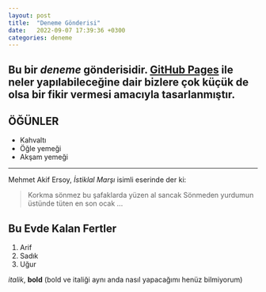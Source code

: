 ```yaml
---
layout: post
title:  "Deneme Gönderisi"
date:   2022-09-07 17:39:36 +0300
categories: deneme
---
```

Bu bir _deneme_ gönderisidir. [GitHub Pages](https://pages.github.com) ile neler yapılabileceğine dair bizlere çok küçük de olsa bir fikir vermesi amacıyla tasarlanmıştır.
--------------------
## ÖĞÜNLER

* Kahvaltı
* Öğle yemeği
* Akşam yemeği
--------------------
Mehmet Akif Ersoy, _İstiklal Marşı_ isimli eserinde der ki:
> Korkma sönmez bu şafaklarda yüzen al sancak
> Sönmeden yurdumun üstünde tüten en son ocak
> ...

## Bu Evde Kalan Fertler
1. Arif
2. Sadık
3. Uğur

_italik_, **bold** (bold ve italiği aynı anda nasıl yapacağımı henüz bilmiyorum)
